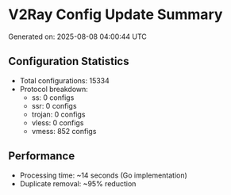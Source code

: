 # V2Ray Config Update Summary
Generated on: 2025-08-08 04:00:44 UTC

## Configuration Statistics
- Total configurations: 15334
- Protocol breakdown:
  - ss: 0 configs
  - ssr: 0 configs
  - trojan: 0 configs
  - vless: 0 configs
  - vmess: 852 configs

## Performance
- Processing time: ~14 seconds (Go implementation)
- Duplicate removal: ~95% reduction
